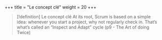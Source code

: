 +++
title = "Le concept clé"
weight = 20
+++

> [!definition] Le concept clé
> At its root, Scrum is based on a simple idea: whenever you start a project, why not regularly check in. That’s what’s called an “Inspect and Adapt” cycle (p9 - The Art of doing Twice)